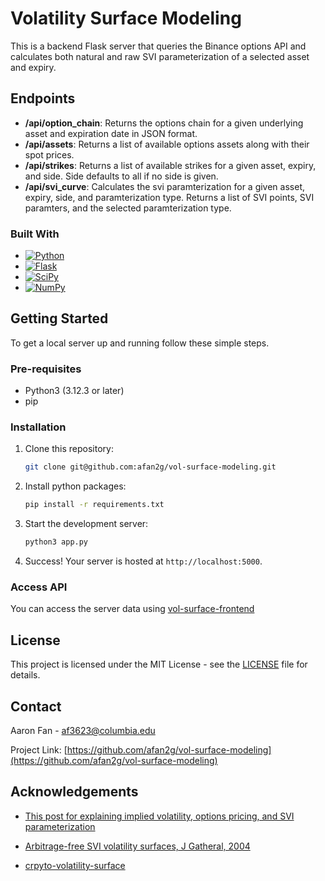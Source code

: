 # Volatility Surface Modeling

This is a backend Flask server that queries the Binance options API and calculates both natural and raw SVI parameterization of a selected asset and expiry.


## Endpoints

- **/api/option_chain**: Returns the options chain for a given underlying asset and expiration date in JSON format.
- **/api/assets**: Returns a list of available options assets along with their spot prices. 
- **/api/strikes**: Returns a list of available strikes for a given asset, expiry, and side. Side defaults to all if no side is given.
- **/api/svi_curve**: Calculates the svi paramterization for a given asset, expiry, side, and paramterization type. Returns a list of SVI points, SVI paramters, and the selected paramterization type.  


### Built With

* [![Python][Python]][Python-url]
* [![Flask][Flask]][Flask-url]
* [![SciPy][SciPy]][SciPy-url]
* [![NumPy][NumPy]][NumPy-url]

## Getting Started

To get a local server up and running follow these simple steps.

### Pre-requisites

- Python3 (3.12.3 or later)
- pip

### Installation

1. Clone this repository:
   ```bash
   git clone git@github.com:afan2g/vol-surface-modeling.git
    ```
2. Install python packages:
   ```bash
   pip install -r requirements.txt
   ```

3. Start the development server:
   ```bash
   python3 app.py
   ```
4. Success! Your server is hosted at `http://localhost:5000`.

### Access API

You can access the server data using [vol-surface-frontend](https://github.com/afan2g/vol-surface-frontend/)


## License
This project is licensed under the MIT License - see the [LICENSE](LICENSE) file for details.

## Contact
Aaron Fan - af3623@columbia.edu

Project Link: [https://github.com/afan2g/vol-surface-modeling](https://github.com/afan2g/vol-surface-modeling)

## Acknowledgements
- [This post for explaining implied volatility, options pricing, and SVI parameterization](https://quant.stackexchange.com/questions/76366/option-pricing-for-illiquid-case)

- [Arbitrage-free SVI volatility surfaces, J Gatheral, 2004](https://mfe.baruch.cuny.edu/wp-content/uploads/2013/01/OsakaSVI2012.pdf)

- [crpyto-volatility-surface](https://github.com/joshuapjacob/crypto-volatility-surface)



[NumPy]: https://img.shields.io/badge/NumPy-4DABCF?logo=numpy&logoColor=fff
[NumPy-url]: https://numpy.org/
[SciPy]: https://img.shields.io/badge/scipy%20-00599C?style=flat&logo=scipy&logoColor=white
[SciPy-url]: https://scipy.org/
[Flask]: https://img.shields.io/badge/Flask-000?logo=flask&logoColor=fff
[Flask-url]: https://flask.palletsprojects.com/en/stable/
[Python]: https://img.shields.io/badge/Python-3776AB?logo=python&logoColor=fff
[Python-url]: https://www.python.org/